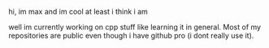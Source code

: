 hi, im max and im cool
at least i think i am


well im currently working on cpp stuff like learning it in general. Most of my repositories are public even though i have github pro (i dont really use it).

<!--
**maxlovesairandteslas1/maxlovesairandteslas1** is a ✨ _special_ ✨ repository because its `README.md` (this file) appears on your GitHub profile.

Here are some ideas to get you started:

- 🔭 I’m currently working on ...
- 🌱 I’m currently learning ...
- 👯 I’m looking to collaborate on ...
- 🤔 I’m looking for help with ...
- 💬 Ask me about ...
- 📫 How to reach me: ...
- 😄 Pronouns: ...
- ⚡ Fun fact: ...
-->
